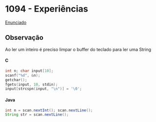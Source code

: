# 1094 - Experiências
[Enunciado](https://www.beecrowd.com.br/repository/UOJ_1094.html)

## Observação
Ao ler um inteiro é preciso limpar o buffer do teclado para ler uma String
#### C
```c
int n; char input[10];
scanf("%d", &n); 
getchar();
fgets(input, 10, stdin); 
input[strcspn(input, "\n")] = '\0';
```
#### Java
```java
int n = scan.nextInt(); scan.nextLine();
String str = scan.nextLine();
```